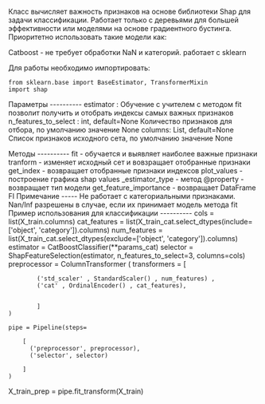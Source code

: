  
  Класс вычисляет  важность признаков на основе библиотеки Shap для задачи классификации. 
  Работает только с деревьями для большей эффективности или моделями на основе 
  градиентного бустинга. Приоритетно использовать такие модели как:
   
   Catboost - не требует обработки NaN и категорий. работает с sklearn

  Для работы необходимо импортировать:

    from sklearn.base import BaseEstimator, TransformerMixin
    import shap

  Параметры
    ----------
    estimator : 
        Обучение с учителем с методом fit позволит получить и отобрать индексы
        самых важных признаков
    n_features_to_select : int, default=None
        Количество признаков для отбора, по умолчанию значение None
    columns: List, default=None
        Список признаков исходного сета, по умолчанию значение None
    
  Методы
    ----------
    fit - обучается и выявляет наиболее важные признаки
    tranform - изменяет исходный сет и вовзращает отобранные признаки
    get_index - возвращает отобранные признаки индексов
    plot_values - построение графика shap values
    _estimator_type - метод @property - возвращает тип модели
    get_feature_importance - возвращает DataFrame FI
  Примечание
    -----
    Не работает с категориальными признаками. Nan/Inf разрешены в случае, если 
    их принимает модель метода fit
  Пример использования для классификации
    ----------
    cols = list(X_train.columns)
    cat_features = list(X_train_cat.select_dtypes(include=['object', 'category']).columns)
    num_features = list(X_train_cat.select_dtypes(exclude=['object', 'category']).columns)
    estimator = CatBoostClassifier(**params_cat)
    selector = ShapFeatureSelection(estimator, n_features_to_select=3, columns=cols)
    preprocessor = ColumnTransformer (
        transformers = [

            ('std_scaler' , StandardScaler() , num_features) ,
            ('cat' , OrdinalEncoder() , cat_features),
            
            
            ]
    )

    pipe = Pipeline(steps=
        
        [ 
          ('preprocessor', preprocessor),
          ('selector', selector)

        ]
    )

   X_train_prep = pipe.fit_transform(X_train)
